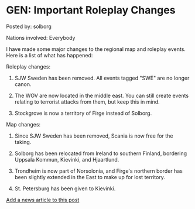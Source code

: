 # GEN: Important Roleplay Changes

Posted by: solborg

Nations involved: Everybody

I have made some major changes to the regional map and roleplay events. Here is a list of what has happened:

Roleplay changes:

1) SJW Sweden has been removed. All events tagged "SWE" are no longer canon.

2) The WOV are now located in the middle east. You can still create events relating to terrorist attacks from them, but keep this in mind.

3) Stockgrove is now a territory of Firge instead of Solborg.

Map changes:

1) Since SJW Sweden has been removed, Scania is now free for the taking.

2) Solborg has been relocated from Ireland to southern Finland, bordering Uppsala Kommun, Kievinki, and Hjaartlund.

3) Trondheim is now part of Norsolonia, and Firge's northern border has been slightly extended in the East to make up for lost territory.

4) St. Petersburg has been given to Kievinki.

[Add a news article to this post](http://solborg.xyz/rp/admin.php?event=2016-09-24_important-roleplay-changes-solborg)

